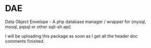 DAE
===

Data Object Envelope - A php database manager / wrapper for (mysql, mssql, pqsql or other sqli-sh api)

I will be uploading this package as soon as I get all the header doc comments finished.
